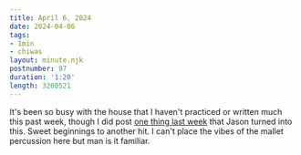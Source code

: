 ```yaml
---
title: April 6, 2024
date: 2024-04-06
tags:
- 1min
- chiwas
layout: minute.njk
postnumber: 97
duration: '1:20'
length: 3200521
---
```

It's been so busy with the house that I haven't practiced or written much this past week, though I did post [one thing last week](https://www.listenfaster.com/main/86/) that Jason turned into this. Sweet beginnings to another hit. I can't place the vibes of the mallet percussion here but man is it familiar.
